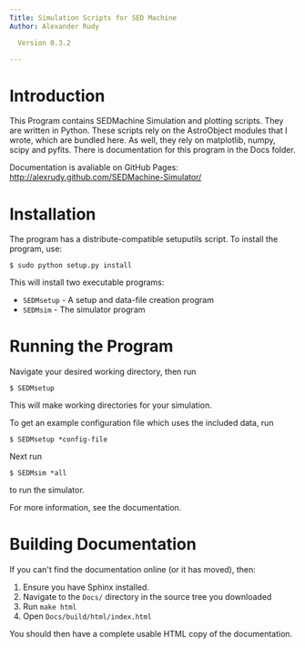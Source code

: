 ```yaml
---
Title: Simulation Scripts for SED Machine
Author: Alexander Rudy

  Version 0.3.2

---
```


# Introduction
This Program contains SEDMachine Simulation and plotting scripts. They are written in Python. These scripts rely on the AstroObject modules that I wrote, which are bundled here. As well, they rely on matplotlib, numpy, scipy and pyfits. There is documentation for this program in the Docs folder.

Documentation is avaliable on GitHub Pages: <http://alexrudy.github.com/SEDMachine-Simulator/>

# Installation

The program has a distribute-compatible setuputils script. To install the program, use:
	
	$ sudo python setup.py install
	
This will install two executable programs:

* `SEDMsetup` - A setup and data-file creation program
* `SEDMsim` - The simulator program

# Running the Program

Navigate your desired working directory, then run
	
	$ SEDMsetup
	
This will make working directories for your simulation.

To get an example configuration file which uses the included data, run
	
	$ SEDMsetup *config-file
		

Next run
	
	$ SEDMsim *all
	
to run the simulator.

For more information, see the documentation.

# Building Documentation

If you can't find the documentation online (or it has moved), then:

1. Ensure you have Sphinx installed.
2. Navigate to the `Docs/` directory in the source tree you downloaded
3. Run `make html`
4. Open `Docs/build/html/index.html`

You should then have a complete usable HTML copy of the documentation.